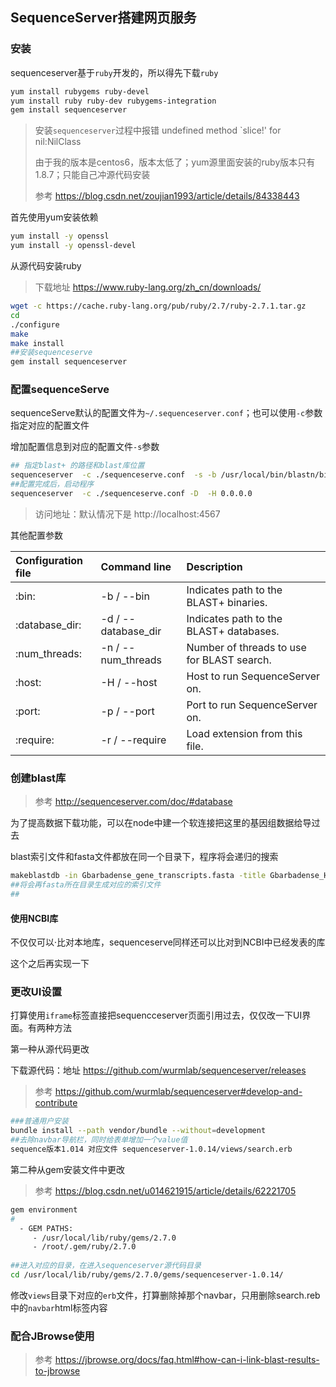 ## SequenceServer搭建网页服务



### 安装

sequenceserver基于`ruby`开发的，所以得先下载`ruby`

```bash
yum install rubygems ruby-devel
yum install ruby ruby-dev rubygems-integration
gem install sequenceserver 
```

> 安装`sequenceserver`过程中报错 undefined method `slice!' for nil:NilClass
>
> 由于我的版本是centos6，版本太低了；yum源里面安装的ruby版本只有1.8.7；只能自己冲源代码安装
>
> 参考 https://blog.csdn.net/zoujian1993/article/details/84338443

首先使用yum安装依赖

```bash
yum install -y openssl
yum install -y openssl-devel
```

从源代码安装ruby 

> 下载地址 https://www.ruby-lang.org/zh_cn/downloads/

```bash
wget -c https://cache.ruby-lang.org/pub/ruby/2.7/ruby-2.7.1.tar.gz
cd 
./configure
make
make install
##安装sequenceserve
gem install sequenceserver 
```

### 配置sequenceServe

sequenceServe默认的配置文件为`~/.sequenceserver.conf`；也可以使用`-c`参数指定对应的配置文件

增加配置信息到对应的配置文件`-s`参数

```bash
## 指定blast+ 的路径和blast库位置
sequenceserver  -c ./sequenceserve.conf  -s -b /usr/local/bin/blastn/bin -d dataBase
##配置完成后，启动程序
sequenceserver  -c ./sequenceserve.conf -D  -H 0.0.0.0
```

> 访问地址：默认情况下是 http://localhost:4567

其他配置参数

| Configuration file | Command line        | Description                                |
| :----------------- | :------------------ | :----------------------------------------- |
| :bin:              | -b / --bin          | Indicates path to the BLAST+ binaries.     |
| :database_dir:     | -d / --database_dir | Indicates path to the BLAST+ databases.    |
| :num_threads:      | -n / --num_threads  | Number of threads to use for BLAST search. |
| :host:             | -H / --host         | Host to run SequenceServer on.             |
| :port:             | -p / --port         | Port to run SequenceServer on.             |
| :require:          | -r / --require      | Load extension from this file.             |

### 创建blast库

> 参考 http://sequenceserver.com/doc/#database

为了提高数据下载功能，可以在node中建一个软连接把这里的基因组数据给导过去

blast索引文件和fasta文件都放在同一个目录下，程序将会递归的搜索

```bash
makeblastdb -in Gbarbadense_gene_transcripts.fasta -title Gbarbadense_HAU_transcripts_v2.0 -parse_seqids  -dbtype nucl
##将会再fasta所在目录生成对应的索引文件
##
```

#### 使用NCBI库

不仅仅可以·比对本地库，sequenceserve同样还可以比对到NCBI中已经发表的库

这个之后再实现一下

### 更改UI设置

打算使用`iframe`标签直接把sequencceserver页面引用过去，仅仅改一下UI界面。有两种方法

第一种从源代码更改

下载源代码：地址 https://github.com/wurmlab/sequenceserver/releases

> 参考 https://github.com/wurmlab/sequenceserver#develop-and-contribute

```bash
###普通用户安装
bundle install --path vendor/bundle --without=development
##去除navbar导航栏，同时给表单增加一个value值
sequence版本1.014 对应文件 sequenceserver-1.0.14/views/search.erb
```

第二种从gem安装文件中更改

> 参考 https://blog.csdn.net/u014621915/article/details/62221705

```bash
gem environment
#
  - GEM PATHS:
     - /usr/local/lib/ruby/gems/2.7.0
     - /root/.gem/ruby/2.7.0
     
##进入对应的目录，在进入sequenceserver源代码目录
cd /usr/local/lib/ruby/gems/2.7.0/gems/sequenceserver-1.0.14/
```

修改`views`目录下对应的`erb`文件，打算删除掉那个navbar，只用删除search.reb中的`navbar`html标签内容

### 配合JBrowse使用

> 参考 https://jbrowse.org/docs/faq.html#how-can-i-link-blast-results-to-jbrowse

```bash

```



